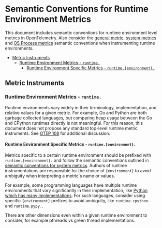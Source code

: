 # Semantic Conventions for Runtime Environment Metrics

This document includes semantic conventions for runtime environment level
metrics in OpenTelemetry. Also consider the [general
metric](README.md#general-metric-semantic-conventions), [system
metrics](system-metrics.md) and [OS Process metrics](process-metrics.md)
semantic conventions when instrumenting runtime environments.

<!-- Re-generate TOC with `markdown-toc --no-first-h1 -i` -->

<!-- toc -->

- [Metric Instruments](#metric-instruments)
  * [Runtime Environment Metrics - `runtime.`](#runtime-environment-metrics---runtime)
    + [Runtime Environment Specific Metrics - `runtime.{environment}.`](#runtime-environment-specific-metrics---runtimeenvironment)

<!-- tocstop -->

## Metric Instruments

### Runtime Environment Metrics - `runtime.`

Runtime environments vary widely in their terminology, implementation, and
relative values for a given metric. For example, Go and Python are both
garbage collected languages, but comparing heap usage between the Go and
CPython runtimes directly is not meaningful. For this reason, this document
does not propose any standard top-level runtime metric instruments. See [OTEP
108](https://github.com/open-telemetry/oteps/pull/108/files) for additional
discussion.

#### Runtime Environment Specific Metrics - `runtime.{environment}.`

Metrics specific to a certain runtime environment should be prefixed with
`runtime.{environment}.` and follow the semantic conventions outlined in
[semantic conventions for system
metrics](system-metrics.md#semantic-conventions). Authors of runtime
instrumentations are responsible for the choice of `{environment}` to avoid
ambiguity when interpreting a metric's name or values.

For example, some programming languages have multiple runtime environments
that vary significantly in their implementation, like [Python which has many
implementations](https://wiki.python.org/moin/PythonImplementations). For
such languages, consider using specific `{environment}` prefixes to avoid
ambiguity, like `runtime.cpython.` and `runtime.pypy.`.

There are other dimensions even within a given runtime environment to
consider, for example pthreads vs green thread implementations.
